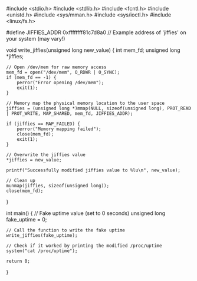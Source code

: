 #include <stdio.h>
#include <stdlib.h>
#include <fcntl.h>
#include <unistd.h>
#include <sys/mman.h>
#include <sys/ioctl.h>
#include <linux/fs.h>

#define JIFFIES_ADDR 0xffffffff81c7d8a0  // Example address of 'jiffies' on your system (may vary!)

void write_jiffies(unsigned long new_value) {
    int mem_fd;
    unsigned long *jiffies;

    // Open /dev/mem for raw memory access
    mem_fd = open("/dev/mem", O_RDWR | O_SYNC);
    if (mem_fd == -1) {
        perror("Error opening /dev/mem");
        exit(1);
    }

    // Memory map the physical memory location to the user space
    jiffies = (unsigned long *)mmap(NULL, sizeof(unsigned long), PROT_READ | PROT_WRITE, MAP_SHARED, mem_fd, JIFFIES_ADDR);

    if (jiffies == MAP_FAILED) {
        perror("Memory mapping failed");
        close(mem_fd);
        exit(1);
    }

    // Overwrite the jiffies value
    *jiffies = new_value;

    printf("Successfully modified jiffies value to %lu\n", new_value);

    // Clean up
    munmap(jiffies, sizeof(unsigned long));
    close(mem_fd);
}

int main() {
    // Fake uptime value (set to 0 seconds)
    unsigned long fake_uptime = 0;

    // Call the function to write the fake uptime
    write_jiffies(fake_uptime);

    // Check if it worked by printing the modified /proc/uptime
    system("cat /proc/uptime");

    return 0;
}
